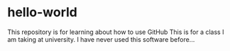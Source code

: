 # hello-world
This repository is for learning about how to use GitHub
This is for a class I am taking at university. I have never used this software before...
